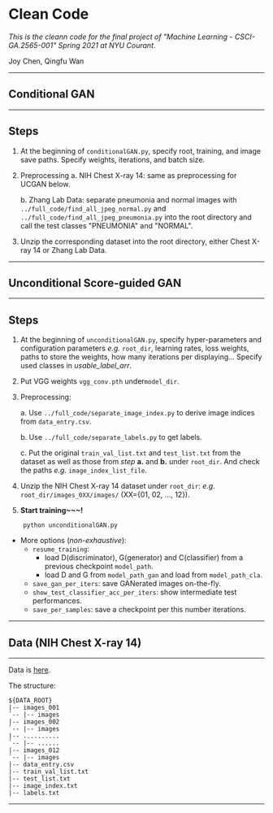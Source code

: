 # Clean Code

*This is the cleann code for the final project of "Machine Learning - CSCI-GA.2565-001" Spring 2021 at NYU Courant.* 


Joy Chen, Qingfu Wan


----

## Conditional GAN

----

## Steps

1. At the beginning of `conditionalGAN.py`, specify root, training, and image save paths. Specify weights, iterations, and batch size.
2. Preprocessing 
      a. NIH Chest X-ray 14: same as preprocessing for UCGAN below.
      
      b. Zhang Lab Data: separate pneumonia and normal images with `../full_code/find_all_jpeg_normal.py` and `../full_code/find_all_jpeg_pneumonia.py` into the              root directory and call the test classes "PNEUMONIA" and "NORMAL".
      
3. Unzip the corresponding dataset into the root directory, either Chest X-ray 14 or Zhang Lab Data.
    
----    

## Unconditional Score-guided GAN

----

## Steps


1. At the beginning of `unconditionalGAN.py`, specify hyper-parameters and configuration parameters *e.g.* `root_dir`,  learning rates,  loss weights, paths to store the weights, how many iterations per displaying... Specify used classes in *usable_label_arr*.
2. Put VGG weights `vgg_conv.pth` under`model_dir`.
3. Preprocessing:

   a. Use `../full_code/separate_image_index.py` to derive image indices from `data_entry.csv`.
   
   b. Use `../full_code/separate_labels.py` to get labels.
   
   c. Put the original `train_val_list.txt` and `test_list.txt` from the dataset as well as those from *step* **a.** and **b.** under `root_dir`. And check the paths *e.g.* `image_index_list_file`.
   
   
4. Unzip the NIH Chest X-ray 14 dataset under `root_dir`: *e.g.* `root_dir/images_0XX/images/` (XX={01, 02, ..., 12}).

5. **Start training~~~!**

```
	python unconditionalGAN.py
``` 

* More options (*non-exhaustive*):
	* `resume_training`: 
	   * load D(discriminator),  G(generator) and C(classifier) from a previous checkpoint `model_path`.
	   * load D and G from `model_path_gan` and load from `model_path_cla`. 
	* `save_gan_per_iters`: save GANerated images on-the-fly.
	* `show_test_classifier_acc_per_iters`: show intermediate test performances.
	* `save_per_samples`: save a checkpoint per this number iterations.



----

## Data (NIH Chest X-ray 14)

----

Data is [here](https://nihcc.app.box.com/v/ChestXray-NIHCC). 

The structure:

``` shell
${DATA_ROOT}
|-- images_001
`-- |-- images
|-- images_002
`-- |-- images
|-- ..........
`-- |-- ......
|-- images_012
`-- |-- images
|-- data_entry.csv
|-- train_val_list.txt
|-- test_list.txt
|-- image_index.txt
|-- labels.txt
```

----


